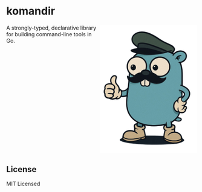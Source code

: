 # komandir

<div align="left">
<img src="./media/head.png" width="256px" align="right" />

A strongly-typed, declarative library for building command-line tools in Go.

</div>

<br clear="right" />

## License

MIT Licensed
